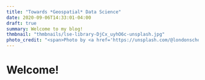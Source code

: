```yaml
---
title: "Towards *Geospatial* Data Science"
date: 2020-09-06T14:33:01-04:00
draft: true
summary: Welcome to my blog!
thmbnail: "thmbnails/lse-library-DjCx_uyhO6c-unsplash.jpg"
photo_credit: "<span>Photo by <a href='https://unsplash.com/@londonschoolofeconomics?utm_source=unsplash&amp;utm_medium=referral&amp;utm_content=creditCopyText'>LSE Library</a> on <a href='https://unsplash.com/s/photos/map?utm_source=unsplash&amp;utm_medium=referral&amp;utm_content=creditCopyText'>Unsplash</a></span>"
---
```


# Welcome!